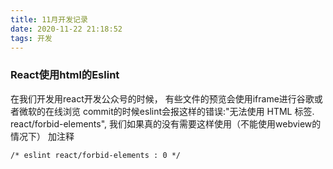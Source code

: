 ```yaml
---
title: 11月开发记录
date: 2020-11-22 21:18:52
tags: 开发
---
```


### React使用html的Eslint
在我们开发用react开发公众号的时候，
有些文件的预览会使用iframe进行谷歌或者微软的在线浏览
commit的时候eslint会报这样的错误:"无法使用 HTML 标签. react/forbid-elements",
我们如果真的没有需要这样使用（不能使用webview的情况下）
加注释
```
/* eslint react/forbid-elements : 0 */
```
